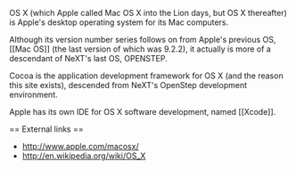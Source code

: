 OS X (which Apple called Mac OS X into the Lion days, but OS X thereafter) is Apple's desktop operating system for its Mac computers.

Although its version number series follows on from Apple's previous OS, [[Mac OS]] (the last version of which was 9.2.2), it actually is more of a descendant of NeXT's last OS, OPENSTEP.

Cocoa is the application development framework for OS X (and the reason this site exists), descended from NeXT's OpenStep development environment.

Apple has its own IDE for OS X software development, named [[Xcode]].

== External links ==

* http://www.apple.com/macosx/
* http://en.wikipedia.org/wiki/OS_X